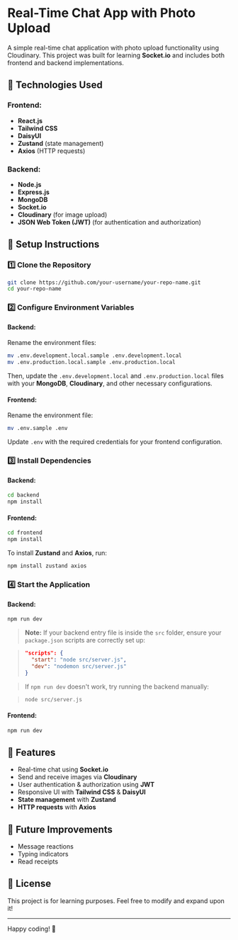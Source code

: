 
# Real-Time Chat App with Photo Upload

A simple real-time chat application with photo upload functionality using Cloudinary. This project was built for learning **Socket.io** and includes both frontend and backend implementations.

## 🚀 Technologies Used

### Frontend:

- **React.js**
- **Tailwind CSS**
- **DaisyUI**
- **Zustand** (state management)
- **Axios** (HTTP requests)

### Backend:

- **Node.js**
- **Express.js**
- **MongoDB**
- **Socket.io**
- **Cloudinary** (for image upload)
- **JSON Web Token (JWT)** (for authentication and authorization)

## 📂 Setup Instructions

### 1️⃣ Clone the Repository

```sh
git clone https://github.com/your-username/your-repo-name.git
cd your-repo-name
```

### 2️⃣ Configure Environment Variables

#### Backend:

Rename the environment files:

```sh
mv .env.development.local.sample .env.development.local
mv .env.production.local.sample .env.production.local
```

Then, update the `.env.development.local` and `.env.production.local` files with your **MongoDB**, **Cloudinary**, and other necessary configurations.

#### Frontend:

Rename the environment file:

```sh
mv .env.sample .env
```

Update `.env` with the required credentials for your frontend configuration.

### 3️⃣ Install Dependencies

#### Backend:

```sh
cd backend
npm install
```

#### Frontend:

```sh
cd frontend
npm install
```

To install **Zustand** and **Axios**, run:

```sh
npm install zustand axios
```

### 4️⃣ Start the Application

#### Backend:

```sh
npm run dev
```

> **Note:** If your backend entry file is inside the `src` folder, ensure your `package.json` scripts are correctly set up:

> ```json
> "scripts": {
>   "start": "node src/server.js",
>   "dev": "nodemon src/server.js"
> }
> ```

> If `npm run dev` doesn't work, try running the backend manually:

> ```sh
> node src/server.js
> ```

#### Frontend:

```sh
npm run dev
```

## 📌 Features

- Real-time chat using **Socket.io**
- Send and receive images via **Cloudinary**
- User authentication & authorization using **JWT**
- Responsive UI with **Tailwind CSS** & **DaisyUI**
- **State management** with **Zustand**
- **HTTP requests** with **Axios**

## 🎯 Future Improvements

- Message reactions
- Typing indicators
- Read receipts

## 📝 License

This project is for learning purposes. Feel free to modify and expand upon it!

---

Happy coding! 🚀

